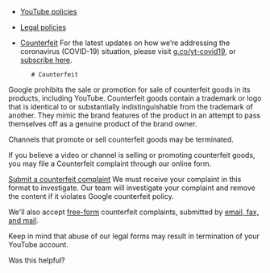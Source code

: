 * [YouTube policies](/youtube/topic/2803176?hl=en&ref_topic=6151248)
* [Legal policies](/youtube/topic/6154211?hl=en&ref_topic=2803176)
* [Counterfeit](/youtube/answer/6154227)
    For the latest updates on how we’re addressing the coronavirus (COVID-19) situation, please visit [g.co/yt-covid19](http://g.co/yt-covid19), or [subscribe here](https://support.google.com/youtube/thread/33987650?hl=en#action=subscribe).

         # Counterfeit

Google prohibits the sale or promotion for sale of counterfeit goods in its products, including YouTube. Counterfeit goods contain a trademark or logo that is identical to or substantially indistinguishable from the trademark of another. They mimic the brand features of the product in an attempt to pass themselves off as a genuine product of the brand owner.


Channels that promote or sell counterfeit goods may be terminated.


If you believe a video or channel is selling or promoting counterfeit goods, you may file a Counterfeit complaint through our online form.


[Submit a counterfeit complaint](https://www.youtube.com/reportingtool/counterfeit?rd=1)
We must receive your complaint in this format to investigate. Our team will investigate your complaint and remove the content if it violates Google counterfeit policy.


We'll also accept [free-form](https://support.google.com/youtube/answer/6154219) counterfeit complaints, submitted by [email, fax, and mail](https://support.google.com/youtube/answer/6154232).


Keep in mind that abuse of our legal forms may result in termination of your YouTube account.


   Was this helpful?